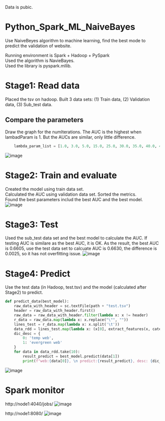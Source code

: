 Data is pubic.   

# Python_Spark_ML_NaiveBayes   


Use NaiveBeyes algorithm to machine learning, find the best mode to predict the validation of website.

Running environment is Spark + Hadoop + PySpark    
Used the algorithm is NavieBayes.     
Used the library is pyspark.mllib. 

# Stage1:  Read data
Placed the tsv on hadoop. Built 3 data sets: (1) Train data, (2) Validation data, (3) Sub_test data.


## Compare the parameters 
Draw the graph for the numIterations. The AUC is the highest when lambadParam is 1. But the AUCs are similar, only little difference.
~~~python
    lambda_param_list = [1.0, 3.0, 5.0, 15.0, 25.0, 30.0, 35.0, 40.0, 45.0, 50.0, 60.0]
~~~
![image](https://user-images.githubusercontent.com/75282285/194415461-55b6b713-f8d0-4270-bb27-bf934dc2c02f.png)


# Stage2: Train and evaluate   
Created the model using train data set.   
Calculated the AUC using validation data set.
Sorted the metrics.    
Found the best parameters includ the best AUC and the best model.   
![image](https://user-images.githubusercontent.com/75282285/194415598-5c0fcd28-e22e-475e-9e47-644fb7939240.png)



# Stage3: Test
Used the sub_test data set and the best model to calculate the AUC. If testing AUC is similare as the best AUC, it is OK.
As the result, the best AUC is  0.6605, use the test data set to calcuate AUC is 0.6630, the difference is 0.0025, so it has not overfitting issue. 
![image](https://user-images.githubusercontent.com/75282285/194415537-55f165d1-686f-402e-b690-a799f38347eb.png)



# Stage4: Predict
Use the test data (in Hadoop, test.tsv) and the model (calculated after Stage2) to predict.
~~~python
def predict_data(best_model):
    raw_data_with_header = sc.textFile(path + "test.tsv")
    header = raw_data_with_header.first()
    raw_data = raw_data_with_header.filter(lambda x: x != header)
    r_data = raw_data.map(lambda x: x.replace("\"", ""))
    lines_test = r_data.map(lambda x: x.split('\t'))
    data_rdd = lines_test.map(lambda x: (x[0], extract_features(x, categories_map, len(x))))
    dic_desc = {
        0: 'temp web',
        1: 'evergreen web'
    }
    for data in data_rdd.take(10):
        result_predict = best_model.predict(data[1])
        print(f"web:{data[0]}, \n predict:{result_predict}, desc: {dic_desc[result_predict]}")
~~~
![image](https://user-images.githubusercontent.com/75282285/194415722-0d557064-afcc-4e95-88cf-a7e482fcc5e7.png)



# Spark monitor
http://node1:4040/jobs/
![image](https://user-images.githubusercontent.com/75282285/194416391-4b6e3eb8-c9af-471c-b544-1f48b89e2caa.png)

http://node1:8080/
![image](https://user-images.githubusercontent.com/75282285/194416117-483a554f-0f67-4205-a1dc-7f2343e6f3f4.png)
